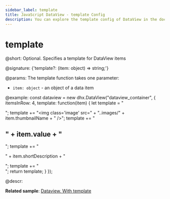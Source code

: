 ```yaml
---
sidebar_label: template
title: JavaScript DataView - template Config 
description: You can explore the template config of DataView in the documentation of the DHTMLX JavaScript UI library. Browse developer guides and API reference, try out code examples and live demos, and download a free 30-day evaluation version of DHTMLX Suite.
---
```


# template

@short: Optional. Specifies a template for DataView items

@signature: {'template?: (item: object) => string;'}

@params:
The template function takes one parameter:
- `item: object` - an object of a data item

@example:
const dataview = new dhx.DataView("dataview_container", {
	itemsInRow: 4, 
    template: function(item) {
		let template = "<div class='item_wrap'>";
		template += "<img class='image' src=" + "..images/" + item.thumbnailName + " />";
		template += "<h2 class='title'>" + item.value + "</h2>";
		template += "<p class='description'>" + item.shortDescription + "</p>";
		template += "</div>";
		return template;
	}
});

@descr:

**Related sample**: [Dataview. With template](https://snippet.dhtmlx.com/d6l6grr7)

[comment]: # (@related: dataview/configuration.md#template-for-dataview-items)

[comment]: # (@relateapi: dataview/api/dataview_eventhandlers_config.md)
